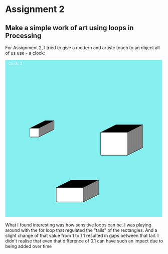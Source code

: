 # Assignment 2
## Make a simple work of art using loops in Processing


For Assignment 2, I tried to give a modern and artistc touch to an object all of us use - a clock:

![](Assignment2.jpg)

What I found interesting was how sensitive loops can be. I was playing around with the for loop that regulated the "tails" of the rectangles. And a slight change of that
value from 1 to 1.1 resulted in gaps between that tail. I didn't realise that even that difference of 0.1 can have such an impact due to being added over time
